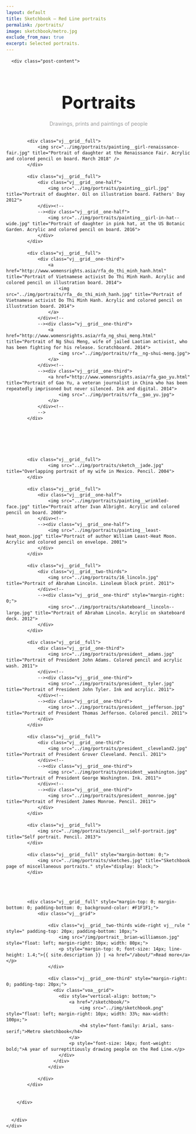 ```yaml
---
layout: default
title: Sketchbook — Red Line portraits
permalink: /portraits/
image: sketchbook/metro.jpg
exclude_from_nav: true
excerpt: Selected portraits.
---
```


<article class="post">
<div class="vj__grid__full">
	<div class="vj__grid">

	  <div class="post-content">

<style type="text/css">
	.vj__grid__full	img {
		border: none !important;
	}
</style>

<div style="text-align: center; margin-top: 75px;">
	<h1 style="font-size: 48px; margin-bottom: 10px;">Portraits</h1>
	<h4 style="font-weight: normal; color: #999;">Drawings, prints and paintings of people</h4>
</div>

<div class="vj__grid__full " style="margin-top: 30px;">

			<div class="vj__grid__full">
				<img src="../img/portraits/painting__girl-renaissance-fair.jpg" title="Portrait of daughter at the Renaissance Fair. Acrylic and colored pencil on board. March 2018" />
			</div>

			<div class="vj__grid__full">
				<div class="vj__grid__one-half">
					<img src="../img/portraits/painting__girl.jpg" title="Portrait of daughter. Oil on illustration board. Fathers' Day 2012">
				</div><!--
				--><div class="vj__grid__one-half">
					<img src="../img/portraits/painting__girl-in-hat--wide.jpg" title="Portrait of daughter in pink hat, at the US Botanic Garden. Acrylic and colored pencil on board. 2016">
				</div>
			</div>

			<div class="vj__grid__full">
				<div class="vj__grid__one-third">
					<a href="http://www.womensrights.asia/rfa_do_thi_minh_hanh.html" title="Portrait of Vietnamese activist Do Thi Minh Hanh. Acrylic and colored pencil on illustration board. 2014">
						<img src="../img/portraits/rfa__do_thi_minh_hanh.jpg" title="Portrait of Vietnamese activist Do Thi Minh Hanh. Acrylic and colored pencil on illustration board. 2014">
					</a>
				</div><!--
				--><div class="vj__grid__one-third">
					<a href="http://www.womensrights.asia/rfa_ng_shui_meng.html" title="Portrait of Ng Shui Meng, wife of jailed Laotian activist, who has been fighting for his release. Scratchboard. 2014">
						<img src="../img/portraits/rfa__ng-shui-meng.jpg">
					</a>
				</div><!--
				--><div class="vj__grid__one-third">
					<a href="http://www.womensrights.asia/rfa_gao_yu.html" title="Portrait of Gao Yu, a veteran journalist in China who has been repeatedly imprisoned but never silenced. Ink and digital. 2014">
						<img src="../img/portraits/rfa__gao_yu.jpg">
					</a>
				</div><!--
				-->
			</div>






			<div class="vj__grid__full">
					<img src="../img/portraits/sketch__jade.jpg" title="Overlapping portrait of my wife in Mexico. Pencil. 2004">
			</div>

			<div class="vj__grid__full">
				<div class="vj__grid__one-half">
					<img src="../img/portraits/painting__wrinkled-face.jpg" title="Portrait after Ivan Albright. Acrylic and colored pencil on board. 2000">
				</div><!--
				--><div class="vj__grid__one-half">
					<img src="../img/portraits/painting__least-heat_moon.jpg" title="Portrait of author William Least-Heat Moon. Acrylic and colored pencil on envelope. 2001">
				</div>
			</div>

			<div class="vj__grid__full">
				<div class="vj__grid__two-thirds">
					<img src="../img/portraits/16_lincoln.jpg" title="Portrait of Abraham Lincoln. Linoleum block print. 2011">
				</div><!--
				--><div class="vj__grid__one-third" style="margin-right: 0;">
					<img src="../img/portraits/skateboard__lincoln--large.jpg" title="Portrait of Abraham Lincoln. Acrylic on skateboard deck. 2012">
				</div>
			</div>

			<div class="vj__grid__full">
				<div class="vj__grid__one-third">
					<img src="../img/portraits/president__adams.jpg" title="Portrait of President John Adams. Colored pencil and acrylic wash. 2011">
				</div><!--
				--><div class="vj__grid__one-third">
					<img src="../img/portraits/president__tyler.jpg" title="Portrait of President John Tyler. Ink and acrylic. 2011">
				</div><!--
				--><div class="vj__grid__one-third">
					<img src="../img/portraits/president__jefferson.jpg" title="Portrait of President Thomas Jefferson. Colored pencil. 2011">
				</div>
			</div>

			<div class="vj__grid__full">
				<div class="vj__grid__one-third">
					<img src="../img/portraits/president__cleveland2.jpg" title="Portrait of President Grover Cleveland. Pencil. 2011">
				</div><!--
				--><div class="vj__grid__one-third">
					<img src="../img/portraits/president__washington.jpg" title="Portrait of President George Washington. Ink. 2011">
				</div><!--
				--><div class="vj__grid__one-third">
					<img src="../img/portraits/president__monroe.jpg" title="Portrait of President James Monroe. Pencil. 2011">
				</div>
			</div>

			<div class="vj__grid__full">
				<img src="../img/portraits/pencil__self-portrait.jpg" title="Self portrait. Pencil. 2013">
			</div>

			<div class="vj__grid__full" style="margin-bottom: 0;">
				<img src="../img/portraits/sketches.jpg" title="Sketchbook page of miscellaneous portraits." style="display: block;">
			</div>




			<div class="vj__grid__full" style="margin-top: 0; margin-bottom: 0; padding-bottom: 0; background-color: #F1F1F1;">
				<div class="vj__grid">

					<div class="vj__grid__two-thirds wide-right vj__rule " style=" padding-top: 20px; padding-bottom: 10px;">
						<img src="/img/portrait__brian-williamson.jpg" style="float: left; margin-right: 10px; width: 80px;">
						<p style="margin-top: 0; font-size: 14px; line-height: 1.4;">{{ site.description }} | <a href="/about/">Read more</a></p>
					</div>

					<div class="vj__grid__one-third" style="margin-right: 0; padding-top: 20px;">
					  <div class="voa__grid">
					  	<div style="vertical-align: bottom;">
					  		<a href="/sketchbook/">
						  		<img src="../img/sketchbook.png" style="float: left; margin-right: 10px; width: 33%; max-width: 100px;">
								<h4 style="font-family: Arial, sans-serif;">Metro sketchbook</h4>
					  		</a>
						  	<p style="font-size: 14px; font-weight: bold;">A year of surreptitiously drawing people on the Red Line.</p>
						</div>
					  </div>
					</div>

				</div>
			</div>


		</div>


	  </div>
	</div>
</div>
</article>
